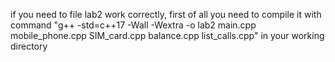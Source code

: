 if you need to file lab2 work correctly, first of all you need to compile it with command "g++ -std=c++17 -Wall -Wextra -o lab2 main.cpp mobile_phone.cpp SIM_card.cpp balance.cpp list_calls.cpp"
in your working directory
